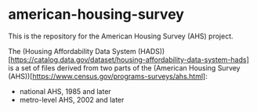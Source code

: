 # american-housing-survey

This is the repository for the American Housing Survey (AHS) project.

The (Housing Affordability Data System (HADS))[https://catalog.data.gov/dataset/housing-affordability-data-system-hads] is a set of files derived from two parts of the (American Housing Survey (AHS))[https://www.census.gov/programs-surveys/ahs.html]:
- national AHS, 1985 and later
- metro-level AHS, 2002 and later
